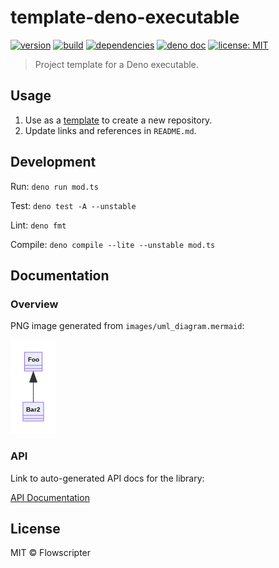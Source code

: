 # template-deno-executable

[![version](https://img.shields.io/github/v/release/flowscripter/template-deno-executable?sort=semver)](https://github.com/flowscripter/template-deno-executable/releases)
[![build](https://img.shields.io/github/workflow/status/flowscripter/template-deno-executable/release-deno-executable)](https://github.com/flowscripter/template-deno-executable/actions/workflows/release-deno-executable.yml)
[![dependencies](https://img.shields.io/endpoint?url=https%3A%2F%2Fdeno-visualizer.danopia.net%2Fshields%2Fupdates%2Fhttps%2Fraw.githubusercontent.com%2Fflowscripter%2Ftemplate-deno-executable%2Fmain%2Fmod.ts)](https://github.com/flowscripter/template-deno-executable/blob/main/deps.ts)
[![deno doc](https://doc.deno.land/badge.svg)](https://doc.deno.land/https/raw.githubusercontent.com/flowscripter/template-deno-executable/main/mod.ts)
[![license: MIT](https://img.shields.io/github/license/flowscripter/template-deno-executable)](https://github.com/flowscripter/template-deno-executable/blob/main/LICENSE)

> Project template for a Deno executable.

## Usage

1. Use as a
   [template](https://docs.github.com/en/github/creating-cloning-and-archiving-repositories/creating-a-repository-from-a-template)
   to create a new repository.
2. Update links and references in `README.md`.

## Development

Run: `deno run mod.ts`

Test: `deno test -A --unstable`

Lint: `deno fmt`

Compile: `deno compile --lite --unstable mod.ts`

## Documentation

### Overview

PNG image generated from `images/uml_diagram.mermaid`:

![UML Diagram](images/uml_diagram.png "UML Diagram")

### API

Link to auto-generated API docs for the library:

[API Documentation](https://doc.deno.land/https/raw.githubusercontent.com/flowscripter/template-deno-executable/main/mod.ts)

## License

MIT © Flowscripter
